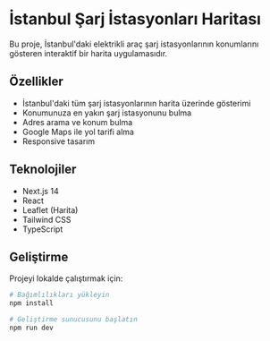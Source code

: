 # İstanbul Şarj İstasyonları Haritası

Bu proje, İstanbul'daki elektrikli araç şarj istasyonlarının konumlarını gösteren interaktif bir harita uygulamasıdır.

## Özellikler

- İstanbul'daki tüm şarj istasyonlarının harita üzerinde gösterimi
- Konumunuza en yakın şarj istasyonunu bulma
- Adres arama ve konum bulma
- Google Maps ile yol tarifi alma
- Responsive tasarım

## Teknolojiler

- Next.js 14
- React
- Leaflet (Harita)
- Tailwind CSS
- TypeScript

## Geliştirme

Projeyi lokalde çalıştırmak için:

```bash
# Bağımlılıkları yükleyin
npm install

# Geliştirme sunucusunu başlatın
npm run dev
```
